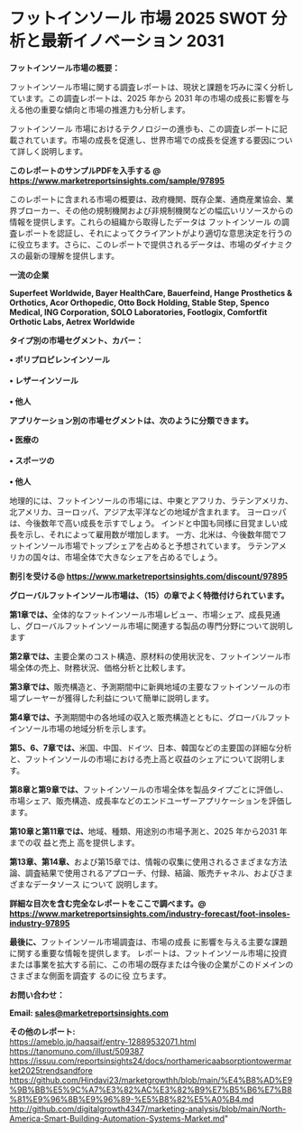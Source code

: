 # フットインソール 市場 2025 SWOT 分析と最新イノベーション 2031

<strong><b>フットインソール市場の概要：</b></strong>

フットインソール市場に関する調査レポートは、現状と課題を巧みに深く分析しています。この調査レポートは、2025 年から 2031 年の市場の成長に影響を与える他の重要な傾向と市場の推進力も分析します。

フットインソール 市場におけるテクノロジーの進歩も、この調査レポートに記載されています。市場の成長を促進し、世界市場での成長を促進する要因について詳しく説明します。

<strong>このレポートのサンプルPDFを入手する @ <a href=https://www.marketreportsinsights.com/sample/97895>https://www.marketreportsinsights.com/sample/97895</a></strong>

このレポートに含まれる市場の概要は、政府機関、既存企業、通商産業協会、業界ブローカー、その他の規制機関および非規制機関などの幅広いリソースからの情報を提供します。これらの組織から取得したデータは フットインソール の調査レポートを認証し、それによってクライアントがより適切な意思決定を行うのに役立ちます。さらに、このレポートで提供されるデータは、市場のダイナミクスの最新の理解を提供します。

<strong>一流の企業</strong>

<strong><b>Superfeet Worldwide, Bayer HealthCare, Bauerfeind, Hange Prosthetics & Orthotics, Acor Orthopedic, Otto Bock Holding, Stable Step, Spenco Medical, ING Corporation, SOLO Laboratories, Footlogix, Comfortfit Orthotic Labs, Aetrex Worldwide</b></strong>

<strong><b>タイプ別の市場セグメント、カバー：</b></strong>

<strong>• ポリプロピレンインソール<br><br>• レザーインソール<br><br>• 他人</strong>

<strong><b>アプリケーション別の市場セグメントは、次のように分類できます。</b></strong>

<strong>• 医療の<br><br>• スポーツの<br><br>• 他人</strong>

 地理的には、フットインソールの市場には、中東とアフリカ、ラテンアメリカ、北アメリカ、ヨーロッパ、アジア太平洋などの地域が含まれます。 ヨーロッパは、今後数年で高い成長を示すでしょう。 インドと中国も同様に目覚ましい成長を示し、それによって雇用数が増加します。 一方、北米は、今後数年間でフットインソール市場でトップシェアを占めると予想されています。 ラテンアメリカの国々は、市場全体で大きなシェアを占めるでしょう。

<strong>割引を受ける@ <a href=https://www.marketreportsinsights.com/discount/97895>https://www.marketreportsinsights.com/discount/97895</a></strong>

<strong><b>グローバルフットインソール市場は、（15）の章でよく特徴付けられています。</b></strong>

<strong><b>第</b></strong><strong><b>1章では、</b></strong>全体的なフットインソール市場レビュー、市場シェア、成長見通し、グローバルフットインソール市場に関連する製品の専門分野について説明します

<strong><b>第2章では、</b></strong>主要企業のコスト構造、原材料の使用状況を、フットインソール市場全体の売上、財務状況、価格分析と比較します。

<strong><b>第3章では、</b></strong>販売構造と、予測期間中に新興地域の主要なフットインソールの市場プレーヤーが獲得した利益について簡単に説明します。

<strong><b>第4章では、</b></strong>予測期間中の各地域の収入と販売構造とともに、グローバルフットインソール市場の地域分析を示します。

<strong><b>第5、6、7章では、</b></strong>米国、中国、ドイツ、日本、韓国などの主要国の詳細な分析と、フットインソールの市場における売上高と収益のシェアについて説明します。

<strong><b>第8章と第9章では、</b></strong>フットインソールの市場全体を製品タイプごとに評価し、市場シェア、販売構造、成長率などのエンドユーザーアプリケーションを評価します。

<strong><b>第10章と第11章では、</b></strong>地域、種類、用途別の市場予測と、2025 年から2031 年までの収 益と売上 高を提供します。

<strong><b>第13章、第14章、</b></strong>および第15章では、情報の収集に使用されるさまざまな方法論、調査結果で使用されるアプローチ、付録、結論、販売チャネル、およびさまざまなデータソース について 説明します。

<strong>詳細な目次を含む完全なレポートをここで調べます。@ <a href=https://www.marketreportsinsights.com/industry-forecast/foot-insoles-industry-97895>https://www.marketreportsinsights.com/industry-forecast/foot-insoles-industry-97895</a></strong>

<strong><b>最後に、</b></strong>フットインソール市場調査は、市場の成長 に影響を</a>与える主要な課題に関する重要な情報を提供します。 レポートは、フットインソール市場に投資または事業を拡大する前に、この市場の既存または今後の企業がこのドメインのさまざまな側面を調査す るのに役 立ちます。

<strong><b>お問い合わせ：</b></strong>

<strong>Email: </strong><a href=mailto:sales@marketreportsinsights.com><strong>sales@marketreportsinsights.com</strong></a>

<strong>その他のレポート:</strong>
<br>
<a href=https://ameblo.jp/haqsaif/entry-12889532071.html>https://ameblo.jp/haqsaif/entry-12889532071.html</a>
<br>
<a href=https://tanomuno.com/illust/509387>https://tanomuno.com/illust/509387</a>
<br>
<a href=https://issuu.com/reportsinsights24/docs/northamericaabsorptiontowermarket2025trendsandfore>https://issuu.com/reportsinsights24/docs/northamericaabsorptiontowermarket2025trendsandfore</a>
<br>
<a href=https://github.com/Hindavi23/marketgrowthh/blob/main/%E4%B8%AD%E9%9B%BB%E5%9C%A7%E3%82%AC%E3%82%B9%E7%B5%B6%E7%B8%81%E9%96%8B%E9%96%89-%E5%B8%82%E5%A0%B4.md>https://github.com/Hindavi23/marketgrowthh/blob/main/%E4%B8%AD%E9%9B%BB%E5%9C%A7%E3%82%AC%E3%82%B9%E7%B5%B6%E7%B8%81%E9%96%8B%E9%96%89-%E5%B8%82%E5%A0%B4.md</a>
<br>
<a href=http://github.com/digitalgrowth4347/marketing-analysis/blob/main/North-America-Smart-Building-Automation-Systems-Market.md>http://github.com/digitalgrowth4347/marketing-analysis/blob/main/North-America-Smart-Building-Automation-Systems-Market.md</a>"
